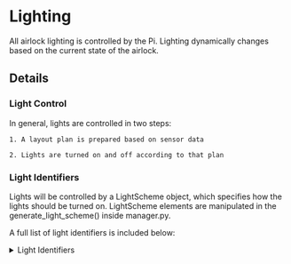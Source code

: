 # Lighting
All airlock lighting is controlled by the Pi. Lighting dynamically changes based on the current state of the airlock.

## Details

### Light Control
In general, lights are controlled in two steps:
	
	1. A layout plan is prepared based on sensor data
	
	2. Lights are turned on and off according to that plan

### Light Identifiers
Lights will be controlled by a LightScheme object, which specifies how the lights should be turned on. LightScheme elements are manipulated in the generate_light_scheme() inside manager.py.

A full list of light identifiers is included below:

<details>
  <summary>Light Identifiers</summary>
  • OVERHEAD_1<br/>
  • OVERHEAD_2<br/>
  • DOOR_COLN1<br/>
  • DOOR_MARS1<br/>
</details>
